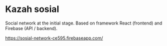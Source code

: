 # Kazah sosial

Social network at the initial stage.
Based on framework React (frontend) and Firebase (API / backend).

https://sosial-network-ce595.firebaseapp.com/
